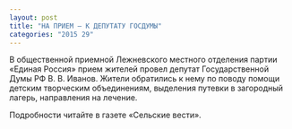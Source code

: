 ```yaml
---
layout: post
title: "НА ПРИЕМ – К ДЕПУТАТУ ГОСДУМЫ"
categories: "2015 29"
---
```


В общественной приемной Лежневского местного отделения партии «Единая Россия» прием жителей провел депутат Государственной Думы РФ В. В. Иванов. Жители обратились к нему по поводу помощи детским творческим объединениям, выделения путевки в загородный лагерь, направления на лечение.

Подробности читайте в газете «Сельские вести».


